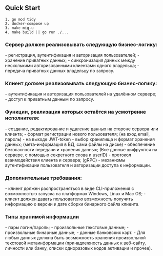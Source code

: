 <h2>Quick Start</h2>

```
1. go mod tidy
2. docker-compose up
3. make mig-u
4. make build || go run ./...
```

<h3>Сервер должен реализовывать следующую бизнес-логику:</h3>
- регистрация, аутентификация и авторизация пользователей;
- хранение приватных данных;
- синхронизация данных между несколькими авторизованными клиентами одного владельца;
- передача приватных данных владельцу по запросу.
<h3>Клиент должен реализовывать следующую бизнес-логику:</h3>
- аутентификация и авторизация пользователей на удалённом сервере; 
- доступ к приватным данным по запросу.
<h3>Функции, реализация которых остаётся на усмотрение исполнителя:</h3>
- создание, редактирование и удаление данных на стороне сервера или клиента;
- формат регистрации нового пользователя; (на вход email, пароль) - на выходе JWT-token
- выбор хранилища и формат хранения данных; (мета-информация в БД, сами файлы на диске)
- обеспечение безопасности передачи и хранения данных; (Все данные шифруются на сервере, с помощью секретного слова и userID)
- протокол взаимодействия клиента и сервера; (gRPC)
- механизмы аутентификации пользователя и авторизации доступа к информации.
<h3>Дополнительные требования:</h3>
- клиент должен распространяться в виде CLI-приложения с возможностью запуска на платформах Windows, Linux и Mac OS;
- клиент должен давать пользователю возможность получить информацию о версии и дате сборки бинарного файла клиента.
<h3>Типы хранимой информации</h3>
- пары логин/пароль;
- произвольные текстовые данные;
- произвольные бинарные данные;
- данные банковских карт.
- Для любых данных должна быть возможность хранения произвольной текстовой метаинформации (принадлежность данных к веб-сайту, личности или банку, списки одноразовых кодов активации и прочее).